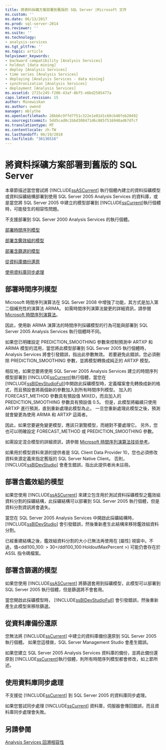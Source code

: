 ```yaml
---
title: 將資料採礦方案部署到舊版的 SQL Server |Microsoft 文件
ms.custom: ''
ms.date: 06/13/2017
ms.prod: sql-server-2014
ms.reviewer: ''
ms.suite: ''
ms.technology:
- analysis-services
ms.tgt_pltfrm: ''
ms.topic: article
helpviewer_keywords:
- backward compatibility [Analysis Services]
- holdout [data mining]
- deploy [Analysis Services]
- time series [Analysis Services]
- deploying [Analysis Services - data mining]
- synchronization [Analysis Services]
- deployment [Analysis Services]
ms.assetid: 2715c245-f206-43af-8bf5-e6bd2585477a
caps.latest.revision: 15
author: Minewiskan
ms.author: owend
manager: mblythe
ms.openlocfilehash: 28bb6c9ffd7f51c322e1e01d1c60cb40feb20492
ms.sourcegitcommit: 5dd5cad0c1bbd308471d6c885f516948ad67dfcf
ms.translationtype: MT
ms.contentlocale: zh-TW
ms.lasthandoff: 06/19/2018
ms.locfileid: "36136516"
---
```

# <a name="deploy-a-data-mining-solution-to-previous-versions-of-sql-server"></a>將資料採礦方案部署到舊版的 SQL Server
  本章節描述當您嘗試將 [!INCLUDE[ssASCurrent](../../includes/ssascurrent-md.md)] 執行個體內建立的資料採礦模型或資料採礦結構部署到使用 SQL Server 2005 Analysis Services 的資料庫，或是當您將 SQL Server 2005 中建立的模型部署到 [!INCLUDE[ssCurrent](../../includes/sscurrent-md.md)]執行個體時，可能發生的相容性問題。  
  
 不支援部署到 SQL Server 2000 Analysis Services 的執行個體。  
  
 [部署時間序列模型](#bkmk_TimeSeries)  
  
 [部署含鑑效組的模型](#bkmk_Holdout)  
  
 [部署含篩選的模型](#bkmk_Filter)  
  
 [從資料庫備份還原](#bkmk_Backup)  
  
 [使用資料庫同步處理](#bkmk_Synch)  
  
##  <a name="bkmk_TimeSeries"></a> 部署時間序列模型  
 Microsoft 時間序列演算法在 SQL Server 2008 中增強了功能，其方式是加入第二個補充性的演算法 ARIMA。 如需時間序列演算法變更的詳細資訊，請參閱 [Microsoft 時間序列演算法](microsoft-time-series-algorithm.md)。  
  
 因此，使用新 ARIMA 演算法的時間序列採礦模型的行為可能與部署到 SQL Server 2005 Analysis Services 執行個體時不同。  
  
 如果您已明確設定 PREDICTION_SMOOTHING 參數來控制預測中 ARTXP 和 ARIMA 模型的混用，當您將此模型部署到 SQL Server 2005 執行個體時，Analysis Services 將會引發錯誤，指出此參數無效。 若要避免此錯誤，您必須刪除 PREDICTION_SMOOTHING 參數，並將模型轉換成純正的 ARTXP 模型。  
  
 相反地，如果您要將使用 SQL Server 2005 Analysis Services 建立的時間序列模型部署到 [!INCLUDE[ssCurrent](../../includes/sscurrent-md.md)]執行個體，當您在 [!INCLUDE[ssBIDevStudioFull](../../includes/ssbidevstudiofull-md.md)]中開啟此採礦模型時，定義檔案會先轉換成新的格式，而且預設會將兩個新的參數加入到所有時間序列模型。 加入的 FORECAST_METHOD 參數具有預設值 MIXED，而且加入的 PREDICTION_SMOOTHING 參數具有預設值 0.5。 但是，此模型將繼續只使用 ARTXP 進行預測，直到重新處理此模型為止。 一旦您重新處理此模型之後，預測就會變更為使用 ARIMA 和 ARTXP 這兩者。  
  
 因此，如果您要避免變更模型，應該只瀏覽模型，而絕對不要處理它。 另外，您也可以明確設定 FORECAST_METHOD 或 PREDICTION_SMOOTHING 參數。  
  
 如需設定混合模型的詳細資訊，請參閱 [Microsoft 時間序列演算法技術參考](microsoft-time-series-algorithm-technical-reference.md)。  
  
 如果用於模型資料來源的提供者是 SQL Client Data Provider 10，您也必須修改資料來源定義來指定舊版的 SQL Server Native Client。 否則， [!INCLUDE[ssBIDevStudio](../../includes/ssbidevstudio-md.md)] 會產生錯誤，指出此提供者尚未註冊。  
  
##  <a name="bkmk_Holdout"></a> 部署含鑑效組的模型  
 如果您使用 [!INCLUDE[ssASCurrent](../../includes/ssascurrent-md.md)] 來建立包含用於測試資料採礦模型之鑑效組資料分割的採礦結構，此採礦結構可以部署到 SQL Server 2005 執行個體，但是資料分割資訊將會遺失。  
  
 當您在 SQL Server 2005 Analysis Services 中開啟此採礦結構時， [!INCLUDE[ssBIDevStudio](../../includes/ssbidevstudio-md.md)] 會引發錯誤，然後重新產生此結構來移除鑑效組資料分割。  
  
 已經重建結構之後，鑑效組資料分割的大小已無法再使用在 [屬性] 視窗中。不過，值\<ddl100_100: > 30\</ddl100_100:HoldoutMaxPercent >) 可能仍會存在於 ASSL 指令碼檔案。  
  
##  <a name="bkmk_Filter"></a> 部署含篩選的模型  
 如果您使用 [!INCLUDE[ssASCurrent](../../includes/ssascurrent-md.md)] 將篩選套用到採礦模型，此模型可以部署到 SQL Server 2005 執行個體，但是篩選將不會套用。  
  
 當您開啟此採礦模型時， [!INCLUDE[ssBIDevStudioFull](../../includes/ssbidevstudiofull-md.md)] 會引發錯誤，然後重新產生此模型來移除篩選。  
  
##  <a name="bkmk_Backup"></a> 從資料庫備份還原  
 您無法將 [!INCLUDE[ssCurrent](../../includes/sscurrent-md.md)] 中建立的資料庫備份還原到 SQL Server 2005 執行個體。 如果您這樣做，SQL Server Management Studio 會產生錯誤。  
  
 如果您建立 SQL Server 2005 Analysis Services 資料庫的備份，並將此備份還原到 [!INCLUDE[ssCurrent](../../includes/sscurrent-md.md)]執行個體，則所有時間序列模型都會修改，如上節所述。  
  
##  <a name="bkmk_Synch"></a> 使用資料庫同步處理  
 不支援從 [!INCLUDE[ssCurrent](../../includes/sscurrent-md.md)] 到 SQL Server 2005 的資料庫同步處理。  
  
 如果您嘗試同步處理 [!INCLUDE[ssCurrent](../../includes/sscurrent-md.md)] 資料庫，伺服器會傳回錯誤，而且資料庫同步處理會失敗。  
  
## <a name="see-also"></a>另請參閱  
 [Analysis Services 回溯相容性](../analysis-services-backward-compatibility.md)  
  
  